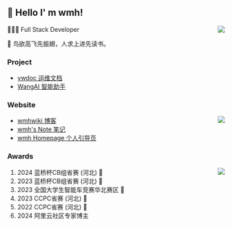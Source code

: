 ##  👋 Hello I' m wmh!

<img align="right" src="https://github-readme-stats.vercel.app/api?username=wmh1024&show_icons=true&icon_color=CE1D2D&text_color=718096&bg_color=ffffff&locale=cn" />

👨🏻‍💻 Full Stack Developer

📝 鸟欲高飞先振翅，人求上进先读书。

### Project

- [ywdoc 运维文档](https://ywdoc.cn)
- [WangAI 智能助手](https://ai.wmhwiki.cn)

### Website

<img align="right" src="https://github-readme-stats.vercel.app/api/top-langs/?username=wmh1024&hide_title=true&hide_border=true&layout=compact&theme=graywhite&locale=cn" />

- [wmhwiki 博客](https://wmhwiki.cn)
- [wmh's Note 笔记](https://note.wmhwiki.cn)
- [wmh Homepage 个人引导页](https://home.wmhwiki.cn)

### Awards

<a href="https://afdian.net/a/wmh1024"> 
  <img align="right" src="https://img2.imgtp.com/2024/04/24/TSejIsZz.png" /> 
</a>

1. 2024 蓝桥杯CB组省赛 (河北) 🥇
2. 2023 蓝桥杯CB组省赛 (河北) 🥇
3. 2023 全国大学生智能车竞赛华北赛区 🥈
4. 2023 CCPC省赛 (河北) 🥉
5. 2022 CCPC省赛 (河北) 🥉
6. 2024 阿里云社区专家博主 

